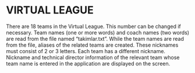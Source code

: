 # VIRTUAL LEAGUE

There are 18 teams in the Virtual League. 
This number can be changed if necessary. 
Team names (one or more words) and coach names (two words) are read from 
the file named “takimlar.txt”.
While the team names are read from the file, 
aliases of the related teams are created. 
These nicknames must consist of 2 or 3 letters. 
Each team has a different nickname. 
Nickname and technical director information of the relevant team 
whose team name is entered in the application are displayed on the screen. 



